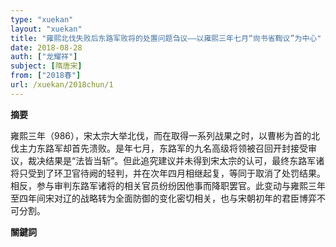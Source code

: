 ```yaml
---
type: "xuekan"
layout: "xuekan"
title: "雍熙北伐失败后东路军败将的处置问题刍议——以雍熙三年七月“尙书省鞫议”为中心"
date: 2018-08-28
auth: ["龙耀祥"]
subject: [隋唐宋]
from: ["2018春"]
url: /xuekan/2018chun/1
---
```


**摘要**      

雍熙三年（986），宋太宗大举北伐，而在取得一系列战果之时，以曹彬为首的北伐主力东路军却首先溃败。是年七月，东路军的九名高级将领被召回开封接受审议，裁决结果是“法皆当斩”。但此追究建议并未得到宋太宗的认可，最终东路军诸将只受到了环卫官待阙的轻判，并在次年四月相继起复，等同于取消了处罚结果。相反，参与审判东路军诸将的相关官员纷纷因他事而降职罢官。此变动与雍熙三年至四年间宋对辽的战略转为全面防御的变化密切相关，也与宋朝初年的君臣博弈不可分割。

**關鍵詞**
